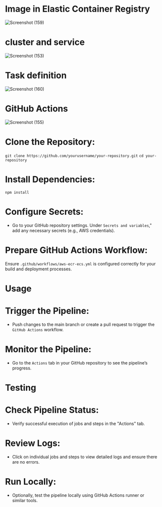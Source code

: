 # Image  in Elastic Container Registry
![Screenshot (159)](https://github.com/user-attachments/assets/b68e8e7a-bf0d-4800-a27a-2d1c5da65a0e) 
<br>
# cluster and service

![Screenshot (153)](https://github.com/user-attachments/assets/9ea7e770-217b-48a4-b740-00a26f0e322d)

# Task definition

![Screenshot (160)](https://github.com/user-attachments/assets/b11ad43c-f764-437d-a016-48cace3772ad)

# GitHub Actions

![Screenshot (155)](https://github.com/user-attachments/assets/0bbaec0b-b3fd-4bf2-80f2-f21af3365959)

# Clone the Repository:
`git clone https://github.com/yourusername/your-repository.git`
`cd your-repository`
# Install Dependencies:
`npm install`

# Configure Secrets: <br>
- Go to your GitHub repository settings.
Under `Secrets and variables`," add any necessary secrets (e.g., AWS credentials).

# Prepare GitHub Actions Workflow: <br>

Ensure `.github/workflows/aws-ecr-ecs.yml` is configured correctly for your build and deployment processes.

# Usage
# Trigger the Pipeline:

- Push changes to the main branch or create a pull request to trigger the `GitHub Actions` workflow.
# Monitor the Pipeline:

- Go to the `Actions` tab in your GitHub repository to see the pipeline’s progress.

# Testing
# Check Pipeline Status:

- Verify successful execution of jobs and steps in the "Actions" tab.
# Review Logs:

- Click on individual jobs and steps to view detailed logs and ensure there are no errors.
# Run Locally:

- Optionally, test the pipeline locally using GitHub Actions runner or similar tools.
